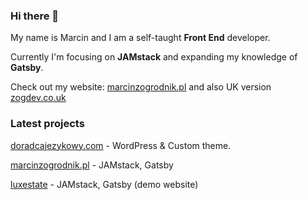 ### Hi there 👋

My name is Marcin and I am a self-taught **Front End** developer.

Currently I'm focusing on **JAMstack** and expanding my knowledge of **Gatsby**.

Check out my website: [marcinzogrodnik.pl](https://marcinzogrodnik.pl) and also UK version [zogdev.co.uk](https://zogdev.co.uk)

### Latest projects
[doradcajezykowy.com](https://www.doradcajezykowy.com) - WordPress & Custom theme.

[marcinzogrodnik.pl](https://marcinzogrodnik.pl) - JAMstack, Gatsby

[luxestate](https://luxestate.netlify.app/) - JAMstack, Gatsby (demo website)
